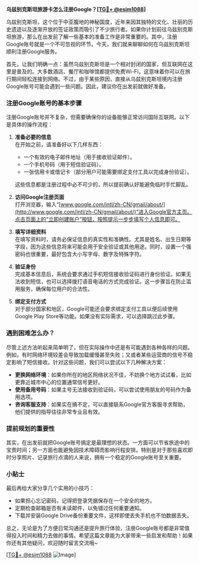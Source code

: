 **乌兹别克斯坦旅游卡怎么注册Google？[[TG💪+ @esim1088](https://t.me/s/esim1088)]**

乌兹别克斯坦，这个位于中亚腹地的神秘国度，近年来因其独特的文化、壮丽的历史遗迹以及逐渐开放的签证政策而吸引了不少旅行者。如果你计划前往乌兹别克斯坦旅游，那么在出发前了解一些基本的准备工作是非常重要的。其中，注册Google账号就是一个不可忽视的环节。今天，我们就来聊聊如何在乌兹别克斯坦顺利注册Google服务。

首先，让我们明确一点：虽然乌兹别克斯坦是一个相对封闭的国家，但互联网在这里是普及的。大多数酒店、餐厅和咖啡馆都提供免费Wi-Fi，这意味着你可以在旅行期间轻松连接到网络。不过，由于某些原因，直接从乌兹别克斯坦境内注册Google账号可能会遇到一些问题。因此，建议你在出发前就做好准备。

### 注册Google账号的基本步骤

注册Google账号并不复杂，但需要确保你的设备能够正常访问国际互联网。以下是具体的操作流程：

1. **准备必要的信息**  
   在开始之前，请准备好以下几样东西：
   - 一个有效的电子邮件地址（用于接收验证邮件）。
   - 一个手机号码（用于短信验证码）。
   - 一张信用卡或借记卡（部分用户可能需要绑定支付工具以完成身份验证）。
   
   这些信息都是注册过程中必不可少的，所以提前确认好能避免临时手忙脚乱。

2. **访问Google注册页面**  
   打开浏览器，输入“[www.google.com/intl/zh-CN/gmail/about/](http://www.google.com/intl/zh-CN/gmail/about/)”进入Google官方主页。点击页面上的“立即创建账户”按钮，按照提示一步步填写个人信息即可。

3. **填写详细资料**  
   在填写资料时，请务必保证信息的真实性和准确性。尤其是姓名、出生日期等字段，因为这些信息将来可能会用于安全验证或其他用途。同时，设置一个强密码也很重要，最好包含大小写字母、数字及特殊字符。

4. **验证身份**  
   完成基本信息后，系统会要求通过手机短信接收验证码进行身份验证。如果无法收到短信，也可以选择拨打语音电话的方式完成验证。这一步骤旨在防止滥用服务，确保每位用户的合法性。

5. **绑定支付方式**  
   对于部分国家和地区，Google可能还会要求绑定支付工具以便后续使用Google Play Store等功能。如果没有实际需求，可以选择跳过此步骤。

### 遇到困难怎么办？

尽管上述方法听起来简单明了，但在实际操作中还是有可能遇到各种各样的问题。例如，有时网络环境较差会导致加载缓慢甚至失败；又或者某些运营商的信号不稳定影响了短信接收。针对这些问题，我们可以尝试以下几种解决方案：

- **更换网络环境**：如果你所在的地区网络状况不佳，不妨换个地方试试看，比如更靠近城市中心的位置通常信号更好。
- **使用备用号码**：如果主号无法接收到验证码，可以尝试使用朋友的号码作为备用选项。
- **咨询客服支持**：如果实在搞不定，可以直接联系Google官方客服寻求帮助，他们提供的指导往往非常专业且有效。

### 提前规划的重要性

其实，在出发前就把Google账号搞定是最理想的状态。一方面可以节省旅途中的宝贵时间；另一方面也能避免因技术障碍而影响行程安排。特别是对于那些喜欢即时分享照片、记录旅行点滴的人来说，拥有一个稳定的Google账号至关重要。

### 小贴士

最后再给大家分享几个实用的小技巧：
- 如果担心忘记密码，记得把登录凭据保存在一个安全的地方。
- 定期检查邮箱是否有未读邮件，以免错过任何重要通知。
- 下载并安装Google Drive备份重要文件，这样即使丢失手机也不怕数据丢失。

总之，无论是为了方便日常沟通还是提升旅行体验，注册Google账号都是非常值得投入时间和精力去做的事情。希望这篇文章能为大家带来一些启发和帮助！如果你还有其他疑问，欢迎随时留言交流哦~

[[TG💪+ @esim1088](https://t.me/s/esim1088) ![Image](https://i.postimg.cc/4NQfJmqS/Snipaste-2025-05-13-00-14-12.png)]